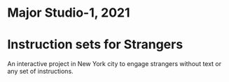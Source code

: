 # Major Studio-1, 2021

# Instruction sets for Strangers
An interactive project in New York city to engage strangers without text or any set of instructions.
